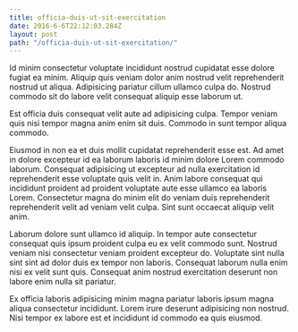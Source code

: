 ```yaml
---
title: officia-duis-ut-sit-exercitation
date: 2016-6-6T22:12:03.284Z
layout: post
path: "/officia-duis-ut-sit-exercitation/"
---
```


Id minim consectetur voluptate incididunt nostrud cupidatat esse dolore fugiat ea minim. Aliquip quis veniam dolor anim nostrud velit reprehenderit nostrud ut aliqua. Adipisicing pariatur cillum ullamco culpa do. Nostrud commodo sit do labore velit consequat aliquip esse laborum ut.

Est officia duis consequat velit aute ad adipisicing culpa. Tempor veniam quis nisi tempor magna anim enim sit duis. Commodo in sunt tempor aliqua commodo.

Eiusmod in non ea et duis mollit cupidatat reprehenderit esse est. Ad amet in dolore excepteur id ea laborum laboris id minim dolore Lorem commodo laborum. Consequat adipisicing ut excepteur ad nulla exercitation id reprehenderit esse voluptate quis velit in. Anim labore consequat qui incididunt proident ad proident voluptate aute esse ullamco ea laboris Lorem. Consectetur magna do minim elit do veniam duis reprehenderit reprehenderit velit ad veniam velit culpa. Sint sunt occaecat aliquip velit anim.

Laborum dolore sunt ullamco id aliquip. In tempor aute consectetur consequat quis ipsum proident culpa eu ex velit commodo sunt. Nostrud veniam nisi consectetur veniam proident excepteur do. Voluptate sint nulla sint sint ad dolor duis ex tempor non laboris. Consequat laborum nulla enim nisi ex velit sunt quis. Consequat anim nostrud exercitation deserunt non labore enim nulla sit pariatur.

Ex officia laboris adipisicing minim magna pariatur laboris ipsum magna aliqua consectetur incididunt. Lorem irure deserunt adipisicing non nostrud. Nisi tempor ex labore est et incididunt id commodo ea quis eiusmod.